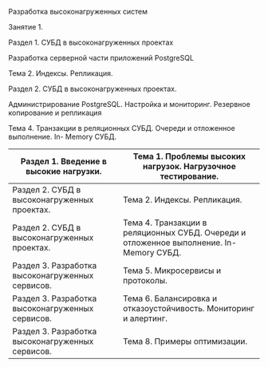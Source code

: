Разработка высоконагруженных систем

Занятие 1. 

Раздел 1. СУБД в высоконагруженных проектах

Разработка серверной части приложений PostgreSQL

Тема 2. Индексы. Репликация.

Раздел 2. СУБД в высоконагруженных проектах.

Администрирование PostgreSQL. Настройка и мониторинг. Резервное копирование и репликация

Тема 4. Транзакции в реляционных СУБД. Очереди и отложенное выполнение. In- Memory СУБД.


| Раздел 1. Введение в высокие нагрузки.                      | Тема 1. Проблемы высоких нагрузок. Нагрузочное тестирование.                                         |
| ----------------------------------------------------------------------------------------- | ------------------------------------------------------------------------------------------------------------------------------------------------------ |
| Раздел 2. СУБД в высоконагруженных проектах.          | Тема 2. Индексы. Репликация.                                                                                                      |
| Раздел 2. СУБД в высоконагруженных проектах.          | Тема 4. Транзакции в реляционных СУБД. Очереди и отложенное выполнение. In- Memory СУБД. |
| Раздел 3. Разработка высоконагруженных сервисов. | Тема 5. Микросервисы и протоколы.                                                                                            |
| Раздел 3. Разработка высоконагруженных сервисов. | Тема 6. Балансировка и отказоустойчивость. Мониторинг и алертинг.                                |
| Раздел 3. Разработка высоконагруженных сервисов. | Тема 8. Примеры оптимизации.                                                                                                     |

